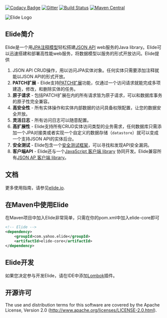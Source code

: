 [![Codacy Badge](https://api.codacy.com/project/badge/Grade/986e1e05fee64702a2377272d664ec6d)](https://www.codacy.com/app/Elide/elide?utm_source=github.com&utm_medium=referral&utm_content=yahoo/elide&utm_campaign=badger)
[![Gitter](https://badges.gitter.im/yahoo/elide.svg)](https://gitter.im/yahoo/elide?utm_source=badge&utm_medium=badge&utm_campaign=pr-badge) [![Build Status](https://travis-ci.org/yahoo/elide.svg?branch=master)](https://travis-ci.org/yahoo/elide) [![Maven Central](https://maven-badges.herokuapp.com/maven-central/com.yahoo.elide/elide-core/badge.svg)](https://maven-badges.herokuapp.com/maven-central/com.yahoo.elide/elide-core)

![Elide Logo](http://elide.io/assets/images/elide.svg)

## Elide简介

Elide是一个用[JPA注释模型](http://blog.csdn.net/superdog007/article/details/22651577)轻松搭建[JSON API](http://jsonapi.org.cn/) web服务的Java library。Elide可以迅速搭建和部署高性能web服务，将数据模型以服务的形式开放访问。Elide提供
1. JSON API CRUD操作，用以访问JPA实体对象。任何实体只需要添加注释就能以JSON API的形式开放。
2. **PATCH扩展** - Elide支持[PATCH扩展](http://jsonapi.org.cn/extending/)功能，仅通过一个访问请求就能完成多项建造，修改，和删除实体的任务。
3. **原子请求** - 包括PATCH扩展在内的所有请求皆为原子请求，可以和数据库事务的原子性完全兼容。
4.  **高安全性** - 所有实体操作和实体内部数据的访问具备权限配置，让您的数据安全开放。
5. **灵活日志** - 所有访问日志可以随意配置。
6. **高扩展性** - Elide支持所有CRUD实体访问类型的业务需求，任何数据库只需添加一个JPA对接类或者实现一个自定义的数据存储（`datastore`）就可以变成一个支持JSON API的实体后台。
7. **安全测试** - Elide包含一个[安全测试框架](https://github.com/yahoo/elide-testing-framework)，可以寻找和发现API安全漏洞。
8. **客户端API** - Elide还与一个[JavaScript 客户端 library](https://github.com/yahoo/elide-js) 协同开发。Elide兼容所有[JSON AP 客户端 library](http://jsonapi.org/implementations/)。

## 文档
更多使用指南，请参见[elide.io](http://elide.io/).

## 在Maven中使用Elide
在Maven项目中加入Elide非常简单，只需在你的pom.xml中加入elide-core即可

```xml
<!-- Elide -->
<dependency>
    <groupId>com.yahoo.elide</groupId>
    <artifactId>elide-core</artifactId>
</dependency>
```

## Elide开发
如果您决定参与开发Elide，请在IDE中添加[Lombok](https://projectlombok.org/)插件。

## 开源许可
The use and distribution terms for this software are covered by the Apache License, Version 2.0 (http://www.apache.org/licenses/LICENSE-2.0.html).
